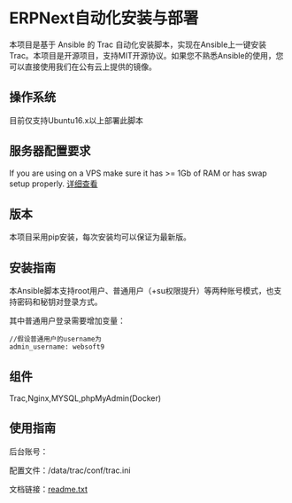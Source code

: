 # ERPNext自动化安装与部署

本项目是基于 Ansible 的 Trac 自动化安装脚本，实现在Ansible上一键安装Trac。本项目是开源项目，支持MIT开源协议。如果您不熟悉Ansible的使用，您可以直接使用我们在公有云上提供的镜像。

## 操作系统

目前仅支持Ubuntu16.x以上部署此脚本

## 服务器配置要求

If you are using on a VPS make sure it has >= 1Gb of RAM or has swap setup properly. [详细查看](https://github.com/frappe/bench)

## 版本

本项目采用pip安装，每次安装均可以保证为最新版。

## 安装指南

本Ansible脚本支持root用户、普通用户（+su权限提升）等两种账号模式，也支持密码和秘钥对登录方式。

其中普通用户登录需要增加变量：

~~~
//假设普通用户的username为
admin_username: websoft9
~~~

## 组件
Trac,Nginx,MYSQL,phpMyAdmin(Docker)

## 使用指南

后台账号：
   
配置文件：/data/trac/conf/trac.ini

文档链接：[readme.txt](readme.txt)
